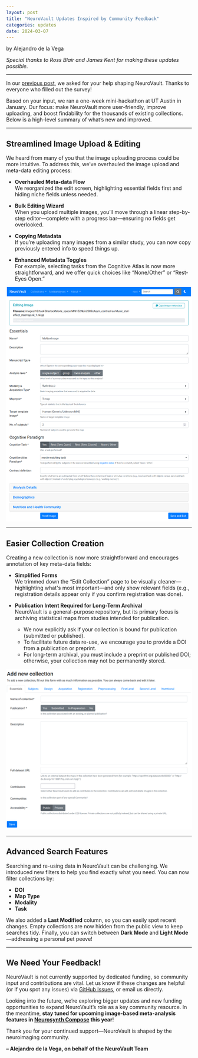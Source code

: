 ```yaml
---
layout: post
title: "NeuroVault Updates Inspired by Community Feedback"
categories: updates
date: 2024-03-07
---
```


by Alejandro de la Vega

*Special thanks to Ross Blair and James Kent for making these updates possible.*

---

In our [previous post](https://neurovault.github.io/updates/2024/03/07/decade.html), we asked for your help shaping NeuroVault. Thanks to everyone who filled out the survey!  

Based on your input, we ran a one-week mini-hackathon at UT Austin in January. Our focus: make NeuroVault more user-friendly, improve uploading, and boost findability for the thousands of existing collections. Below is a high-level summary of what’s new and improved.

---

## Streamlined Image Upload & Editing

We heard from many of you that the image uploading process could be more intuitive. To address this, we’ve overhauled the image upload and meta-data editing process:

- **Overhauled Meta-data Flow**  
  We reorganized the edit screen, highlighting essential fields first and hiding niche fields unless needed.

- **Bulk Editing Wizard**  
  When you upload multiple images, you’ll move through a linear step-by-step editor—complete with a progress bar—ensuring no fields get overlooked.

- **Copying Metadata**  
  If you’re uploading many images from a similar study, you can now copy previously entered info to speed things up.

- **Enhanced Metadata Toggles**  
  For example, selecting tasks from the Cognitive Atlas is now more straightforward, and we offer quick choices like “None/Other” or “Rest-Eyes Open.”

![upload_images](../images/feb2025_updates_image_edit.png)

---

## Easier Collection Creation

Creating a new collection is now more straightforward and encourages annotation of key meta-data fields:

- **Simplified Forms**  
  We trimmed down the “Edit Collection” page to be visually cleaner—highlighting what's most important—and only show relevant fields (e.g., registration details appear only if you confirm registration was done).

- **Publication Intent Required for Long-Term Archival**  
  NeuroVault is a general-purpose repository, but its primary focus is archiving statistical maps from studies intended for publication.  
  - We now explicitly ask if your collection is bound for publication (submitted or published).  
  - To facilitate future data re-use, we encourage you to provide a DOI from a publication or preprint.  
  - For long-term archival, you must include a preprint or published DOI; otherwise, your collection may not be permanently stored.

![upload_collection](../images/feb2025_upload_collection.png)

---

## Advanced Search Features

Searching and re-using data in NeuroVault can be challenging. We introduced new filters to help you find exactly what you need. You can now filter collections by:

- **DOI**  
- **Map Type**  
- **Modality**  
- **Task**

We also added a **Last Modified** column, so you can easily spot recent changes. Empty collections are now hidden from the public view to keep searches tidy. Finally, you can switch between **Dark Mode** and **Light Mode**—addressing a personal pet peeve!

---

## We Need Your Feedback!

NeuroVault is not currently supported by dedicated funding, so community input and contributions are vital. Let us know if these changes are helpful (or if you spot any issues) via [GitHub Issues](https://github.com/NeuroVault/NeuroVault/issues), or email us directly.

Looking into the future, we’re exploring bigger updates and new funding opportunities to expand NeuroVault’s role as a key community resource. In the meantime, **stay tuned for upcoming image-based meta-analysis features in [Neurosynth Compose](compose.neurosynth.org) this year**!

Thank you for your continued support—NeuroVault is shaped by the neuroimaging community.

**– Alejandro de la Vega, on behalf of the NeuroVault Team**  
